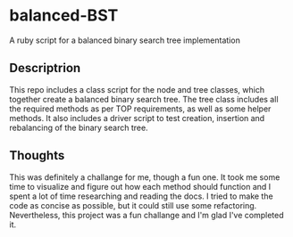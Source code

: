 # balanced-BST
A ruby script for a balanced binary search tree implementation
## Descriptrion
This repo includes a class script for the node and tree classes, which together create a balanced binary search tree.
The tree class includes all the required methods as per TOP requirements, as well as some helper methods.
It also includes a driver script to test creation, insertion and rebalancing of the binary search tree.
## Thoughts
This was definitely a challange for me, though a fun one. It took me some time to visualize and figure out how each method should function and I spent a lot of time researching and reading the docs.
I tried to make the code as concise as possible, but it could still use some refactoring. Nevertheless, this project was a fun challange and I'm glad I've completed it.
